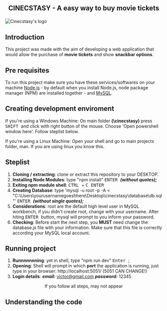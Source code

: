 ## <p align="center"> CINECSTASY - A easy way to buy movie tickets </p>
![Cinecstasy's logo](https://raw.githubusercontent.com/victorinknov/dump-files/80ce369f1cefbaec8e720349c564384129a31153/cinecstasy-logo.svg)

## Introduction 
This project was made with the aim of developing a web application that would allow the purchase of **movie tickets** and show **snackbar options**.

## Pre requisites
To run this project make sure you have these services/softwares on your machine [Node.js](https://nodejs.org/en/download/) - by default when you install Node.js, node package manager (NPM) are installed together - and [MySQL](https://dev.mysql.com/downloads/installer/).

## Creating development enviroment
If you're using a Windows Machine: 
On main folder **(\cinecstasy\)** press <kbd> SHIFT </kbd> and click with right button of the mouse. Choose 'Open powershell window here'. Follow steplist below.

If you're using a Linux Machine:
Open your shell and go to main projects folder, man. If you are using linux you know this.

## Steplist
1. **Cloning / extracting**: clone or extract this repository to your DESKTOP. 
2. **Installing Node Modules**: type "npm install" <kbd> ENTER </kbd> ***(without quotes);***
3. **Exiting npm module shell**: <kbd> CTRL </kbd> + <kbd> C </kbd> <kbd> ENTER </kbd>
4. **Creating Database**: type 'mysql -u root -p -A < "C:\Users\yourusernamegoeshhere\Desktop\cinecstasy\database\db.sql"' <kbd> ENTER </kbd> ***(without single quotes);***
5. **Considerations**: root are the default high level user in MySQL workbench, if you didn't create root, change with your username. After hiting <kbd> ENTER </kbd> button, mysql will prompt to you inform your password.  
6. **Checking**: Before start the next step, you **MUST** need change the database.js file with your information. Make sure that this file is correctly according your MySQL local account. 

## Running project
1. **Runnnnnnning**: yet in shell, type "npm run dev" <kbd> Enter </kbd>;
2. **Opening**: Shell will prompt in which **port** the application is running, just type in your browser: http://localhost:5051/ (5051 CAN CHANGE!)
3. **Login details**: ***email:*** victor@gmail.com ***password:*** 12345 
 <p align=center>If you follow all steps, may not appear</p>
 
## Understanding the code
